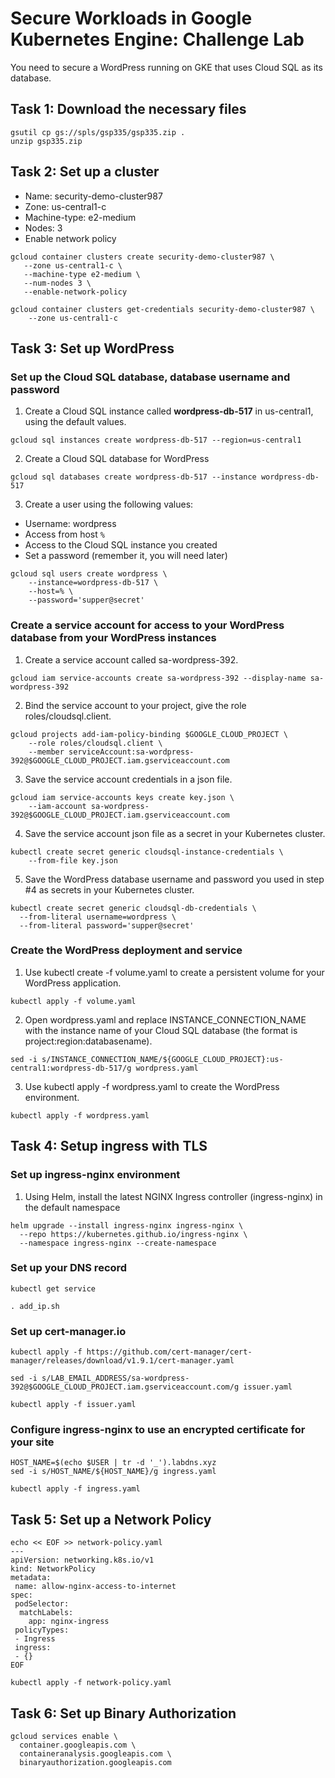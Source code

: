 # Secure Workloads in Google Kubernetes Engine: Challenge Lab

You need to secure a WordPress running on GKE that uses Cloud SQL as its database.

## Task 1: Download the necessary files

    gsutil cp gs://spls/gsp335/gsp335.zip .
    unzip gsp335.zip

## Task 2: Set up a cluster

- Name: security-demo-cluster987
- Zone: us-central1-c
- Machine-type: e2-medium
- Nodes: 3
- Enable network policy

```
gcloud container clusters create security-demo-cluster987 \
   --zone us-central1-c \
   --machine-type e2-medium \
   --num-nodes 3 \
   --enable-network-policy
```

    gcloud container clusters get-credentials security-demo-cluster987 \
        --zone us-central1-c

## Task 3: Set up WordPress
### Set up the Cloud SQL database, database username and password
1. Create a Cloud SQL instance called **wordpress-db-517** in us-central1, using the default values.
```
gcloud sql instances create wordpress-db-517 --region=us-central1
```
2. Create a Cloud SQL database for WordPress
```
gcloud sql databases create wordpress-db-517 --instance wordpress-db-517
```
3. Create a user using the following values:
- Username: wordpress
- Access from host `%`
- Access to the Cloud SQL instance you created
- Set a password (remember it, you will need later)
```
gcloud sql users create wordpress \
    --instance=wordpress-db-517 \
    --host=% \
    --password='supper@secret'
```
### Create a service account for access to your WordPress database from your WordPress instances
1. Create a service account called sa-wordpress-392.
```
gcloud iam service-accounts create sa-wordpress-392 --display-name sa-wordpress-392
```
2. Bind the service account to your project, give the role roles/cloudsql.client.
```
gcloud projects add-iam-policy-binding $GOOGLE_CLOUD_PROJECT \
    --role roles/cloudsql.client \
    --member serviceAccount:sa-wordpress-392@$GOOGLE_CLOUD_PROJECT.iam.gserviceaccount.com
```
3. Save the service account credentials in a json file.
```
gcloud iam service-accounts keys create key.json \
    --iam-account sa-wordpress-392@$GOOGLE_CLOUD_PROJECT.iam.gserviceaccount.com
```
4. Save the service account json file as a secret in your Kubernetes cluster.
```
kubectl create secret generic cloudsql-instance-credentials \
    --from-file key.json
```
5. Save the WordPress database username and password you used in step #4 as secrets in your Kubernetes cluster.
```
kubectl create secret generic cloudsql-db-credentials \
  --from-literal username=wordpress \
  --from-literal password='supper@secret'
```
### Create the WordPress deployment and service
1. Use kubectl create -f volume.yaml to create a persistent volume for your WordPress application.
```
kubectl apply -f volume.yaml
```
2. Open wordpress.yaml and replace INSTANCE_CONNECTION_NAME with the instance name of your Cloud SQL database (the format is project:region:databasename).
```
sed -i s/INSTANCE_CONNECTION_NAME/${GOOGLE_CLOUD_PROJECT}:us-central1:wordpress-db-517/g wordpress.yaml
```
3. Use kubectl apply -f wordpress.yaml to create the WordPress environment.
```
kubectl apply -f wordpress.yaml
```
## Task 4: Setup ingress with TLS
### Set up ingress-nginx environment
1. Using Helm, install the latest NGINX Ingress controller (ingress-nginx) in the default namespace
```
helm upgrade --install ingress-nginx ingress-nginx \
  --repo https://kubernetes.github.io/ingress-nginx \
  --namespace ingress-nginx --create-namespace
```
### Set up your DNS record
```
kubectl get service
```
```
. add_ip.sh
```
### Set up cert-manager.io
```
kubectl apply -f https://github.com/cert-manager/cert-manager/releases/download/v1.9.1/cert-manager.yaml
```
```
sed -i s/LAB_EMAIL_ADDRESS/sa-wordpress-392@$GOOGLE_CLOUD_PROJECT.iam.gserviceaccount.com/g issuer.yaml
```
```
kubectl apply -f issuer.yaml
```
### Configure ingress-nginx to use an encrypted certificate for your site
```
HOST_NAME=$(echo $USER | tr -d '_').labdns.xyz
sed -i s/HOST_NAME/${HOST_NAME}/g ingress.yaml
```
```
kubectl apply -f ingress.yaml
```
## Task 5: Set up a Network Policy
```
echo << EOF >> network-policy.yaml
---
apiVersion: networking.k8s.io/v1
kind: NetworkPolicy
metadata:
 name: allow-nginx-access-to-internet
spec:
 podSelector:
  matchLabels:
    app: nginx-ingress
 policyTypes:
 - Ingress
 ingress:
 - {}
EOF
```
```
kubectl apply -f network-policy.yaml
```
## Task 6: Set up Binary Authorization
```
gcloud services enable \
  container.googleapis.com \
  containeranalysis.googleapis.com \
  binaryauthorization.googleapis.com
```